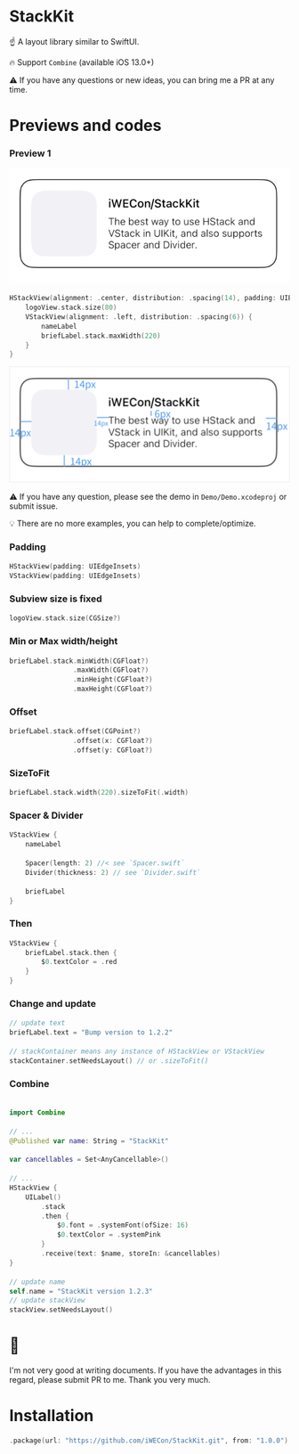 # StackKit

☝️ A layout library similar to SwiftUI.

🔥 Support `Combine` (available iOS 13.0+)

⚠️ If you have any questions or new ideas, you can bring me a PR at any time.


# Previews and codes


### Preview 1
![Demo](Demo/preview1.png)

```swift
HStackView(alignment: .center, distribution: .spacing(14), padding: UIEdgeInsets(top: 14, left: 14, bottom: 14, right: 14)) {
    logoView.stack.size(80)
    VStackView(alignment: .left, distribution: .spacing(6)) {
        nameLabel
        briefLabel.stack.maxWidth(220)
    }
}
```
![Demo](Demo/preview2.png)


⚠️ If you have any question, please see the demo in `Demo/Demo.xcodeproj` or submit issue.

💡 There are no more examples, you can help to complete/optimize.


### Padding

```swift
HStackView(padding: UIEdgeInsets)
VStackView(padding: UIEdgeInsets)
```

### Subview size is fixed

```swift
logoView.stack.size(CGSize?)
```

### Min or Max width/height

```swift
briefLabel.stack.minWidth(CGFloat?)
                .maxWidth(CGFloat?)
                .minHeight(CGFloat?)
                .maxHeight(CGFloat?)
```

### Offset

```swift
briefLabel.stack.offset(CGPoint?)
                .offset(x: CGFloat?)
                .offset(y: CGFloat?)
```

### SizeToFit

```swift
briefLabel.stack.width(220).sizeToFit(.width)
```

### Spacer & Divider

```swift
VStackView {
    nameLabel
    
    Spacer(length: 2) //< see `Spacer.swift`
    Divider(thickness: 2) // see `Divider.swift`
    
    briefLabel
}
```

### Then

```swift
VStackView {
    briefLabel.stack.then {
        $0.textColor = .red
    }
}
```

### Change and update

```swift
// update text
briefLabel.text = "Bump version to 1.2.2"

// stackContainer means any instance of HStackView or VStackView
stackContainer.setNeedsLayout() // or .sizeToFit() 
```

### Combine

```swift

import Combine

// ...
@Published var name: String = "StackKit"

var cancellables = Set<AnyCancellable>()

// ...
HStackView {
    UILabel()
        .stack
        .then {
            $0.font = .systemFont(ofSize: 16)
            $0.textColor = .systemPink
        }
        .receive(text: $name, storeIn: &cancellables)
}

// update name
self.name = "StackKit version 1.2.3"
// update stackView
stackView.setNeedsLayout()
```

# 🤔 

I'm not very good at writing documents. If you have the advantages in this regard, please submit PR to me. Thank you very much.


# Installation

```swift
.package(url: "https://github.com/iWECon/StackKit.git", from: "1.0.0")
```

